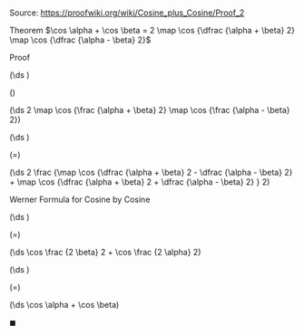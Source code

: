 # 

Source: https://proofwiki.org/wiki/Cosine_plus_Cosine/Proof_2

Theorem
$\cos \alpha + \cos \beta = 2 \map \cos {\dfrac {\alpha + \beta} 2} \map \cos {\dfrac {\alpha - \beta} 2}$


Proof













\(\ds \)

\(\)







\(\ds 2 \map \cos {\frac {\alpha + \beta} 2} \map \cos {\frac {\alpha - \beta} 2}\)




















\(\ds \)

\(=\)







\(\ds 2 \frac {\map \cos {\dfrac {\alpha + \beta} 2 - \dfrac {\alpha - \beta} 2} + \map \cos {\dfrac {\alpha + \beta} 2 + \dfrac {\alpha - \beta} 2} } 2\)





Werner Formula for Cosine by Cosine














\(\ds \)

\(=\)







\(\ds \cos \frac {2 \beta} 2 + \cos \frac {2 \alpha} 2\)




















\(\ds \)

\(=\)







\(\ds \cos \alpha + \cos \beta\)









$\blacksquare$





